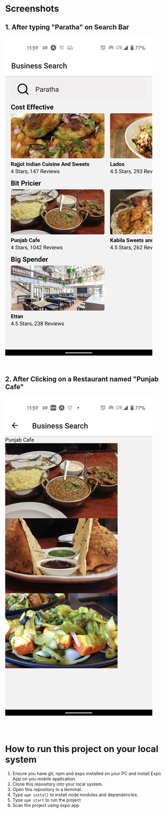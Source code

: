 # Screenshots

## 1. After typing "Paratha" on Search Bar

![Paratha Search](assets/Screenshot1.png)

<br>

## 2. After Clicking on a Restaurant named "Punjab Cafe"

![Punjab Cafe](assets/Screenshot2.png)

<br>
<br>

# How to run this project on your local system

1. Ensure you have git, npm and expo installed on your PC and install Expo App on you mobile application.
2. Clone this repository into your local system.
3. Open this repository in a terminal.
4. Type `npm install` to install node modules and dependencies.
5. Type `npm start` to run the project
6. Scan the project using expo app
